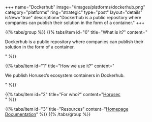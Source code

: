 +++
name="Dockerhub"
image="/images/platforms/dockerhub.png"
category="platforms"
ring="strategic"
type="post"
layout="details"
isNew="true"
description="Dockerhub is a public repository where companies can publish their solution in the form of a container."
+++

{{% tabs/group %}}
  {{% tabs/item id="0" title="What is it?" content="<p>Dockerhub is a public repository where companies can publish their solution in the form of a container.</p>" %}}
  
  {{% tabs/item id="1" title="How we use it?" content="<p>We publish Horusec’s ecosystem containers in Dockerhub.</p>" %}}
  
  {{% tabs/item id="2" title="For who?" content="<a href='https://horusec.io/site/'>Horusec</a><br />" %}}

  {{% tabs/item id="3" title="Resources" content="<a href='https://hub.docker.com/'>Homepage</a> <br /> <a href='https://docs.docker.com/docker-hub/'>Documentation</a>" %}}
{{% /tabs/group %}}